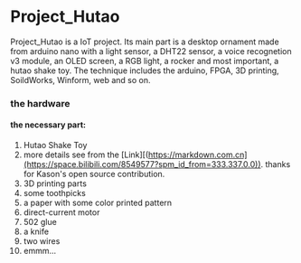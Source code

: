 # Project_Hutao

Project_Hutao is a IoT project. Its main part is a desktop ornament made from arduino nano with a light sensor, a DHT22 sensor, a voice recognetion v3 module, an OLED screen, a RGB light, a rocker and most important, a hutao shake toy. The technique includes the arduino, FPGA, 3D printing, SoildWorks, Winform, web and so on. 

### the hardware
#### the necessary part:
1. Hutao Shake Toy
  1. more details see from the [Link][(https://markdown.com.cn](https://space.bilibili.com/8549577?spm_id_from=333.337.0.0)). thanks for Kason's open source contribution.
  2. 3D printing parts
  3. some toothpicks
  4. a paper with some color printed pattern
  5. direct-current motor
  6. 502 glue
  7. a knife
  8. two wires
2. emmm...

